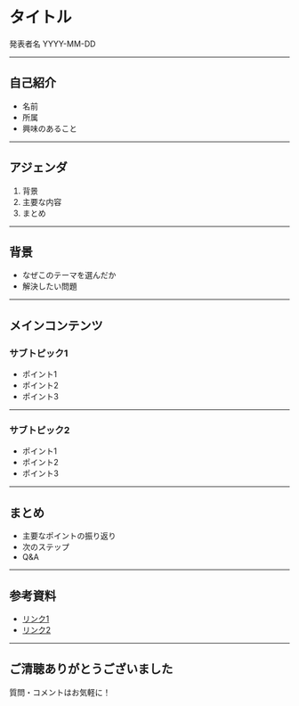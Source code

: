 # タイトル

発表者名 YYYY-MM-DD

---

<!-- paginate: true -->

## 自己紹介

- 名前
- 所属
- 興味のあること

---

## アジェンダ

1. 背景
2. 主要な内容
3. まとめ

---

## 背景

- なぜこのテーマを選んだか
- 解決したい問題

---

## メインコンテンツ

### サブトピック1

- ポイント1
- ポイント2
- ポイント3

---

### サブトピック2

- ポイント1
- ポイント2
- ポイント3

---

## まとめ

- 主要なポイントの振り返り
- 次のステップ
- Q&A

---

## 参考資料

- [リンク1](https://example.com)
- [リンク2](https://example.com)

---

## ご清聴ありがとうございました

質問・コメントはお気軽に！